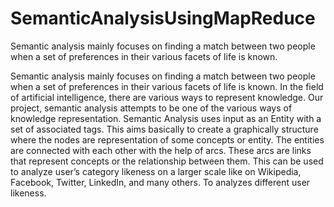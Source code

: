 # SemanticAnalysisUsingMapReduce
Semantic analysis mainly focuses on finding a match between two people when a set of preferences in their various facets of life is known.


Semantic analysis mainly focuses on finding a match between two people when a set of preferences in their various facets of life is known.
In the field of artificial intelligence, there are various ways to represent knowledge. Our project, semantic analysis attempts to be one of the various ways of knowledge representation.
Semantic Analysis uses input as an Entity with a set of associated tags. This aims basically to create a graphically structure where the nodes are representation of some concepts or entity. The entities are connected with each other with the help of arcs. These arcs are links that represent concepts or the relationship between them.
This can be used to analyze user’s category likeness on a larger scale like on Wikipedia, Facebook, Twitter, LinkedIn, and many others. To analyzes different user likeness.
